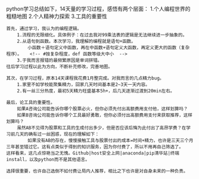 python学习总结如下，14天量的学习过程，感悟有两个层面：
    1.个人编程世界的粗糙地图
    2.个人精神力探索
    3.工具的重要性

    首先，通过学习，我认为的编程逻辑。
        1.流程的无限细化。具体例子：在过去我对99乘法表的逻辑是无法继续进一步抽象的。
        2.从语句到函数。本次学习，我理解的编程就是语句+函数。
            小函数＋语句定义中函数，再在中函数+语句定义大函数，再定义更大的函数（复杂程序）。   <!-- #按复杂程度，def 函数等级大中小  -->
        3.于我而言报错的最频繁原因是单词拼错。
    往后学习过程以此为方向，不断补充修改，完善地图。

    其次，在学习过程，原本14天课程我花费1月整完成。对我而言的几点精力bug。
        1.家里不如学校能聚集精力，回家几天时间基本是2~3天一天内容。
        2.有一丝三分热度，最初5天精力旺盛基本5h+，后几天逐渐过渡到20min左右。
    
    最后，论工具的重要性。
        如果A咨询公司能告诉你哪个股票必火，但你必须先付出高额费用支付他，这样划算吗？
        如果B咨询公司能告诉你哪个工具最好勇敢，但你必须付出高额费用支付来获取推荐，这样划算吗？
        虽然AB不见得为股票和工具的生成付出多少，但是否应该后悔为此付出了高昂学费？在学习前几天的确有过一丝困惑，现在的理解如下：
            如果没有AB的存在，慢慢接触工具与股票付出的成本=时间+精力，也许是三天三个月三年甚至错过它。这有点类似于得到的知识服务，因为你付费了，所以不用再自己筛选了。
    这样看来，这几点惊艳当之无愧。Github|host安全上网|anaconda|pip清华站|终端install，以及python而不是其他语言。
    
    选择很重要，也许自己选倒不如付费让局内人推荐，相比之下也许是对自身未来的一种负责。
